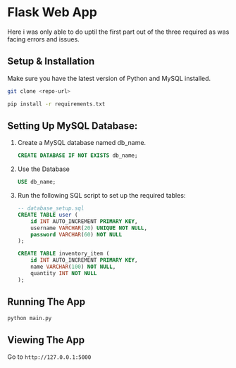 # Flask Web App 

Here i was only able to do uptil the first part out of the three required as was facing errors and issues.

## Setup & Installation

Make sure you have the latest version of Python and MySQL installed. 

```bash
git clone <repo-url>
```

```bash
pip install -r requirements.txt
```

## Setting Up MySQL Database:

1. Create a MySQL database named db_name.
   
    ```sql
    CREATE DATABASE IF NOT EXISTS db_name;
    ```

2.  Use the Database

    ```sql
    USE db_name;
    ```

3. Run the following SQL script to set up the required tables:

    ```sql
    -- database_setup.sql
    CREATE TABLE user (
        id INT AUTO_INCREMENT PRIMARY KEY,
        username VARCHAR(20) UNIQUE NOT NULL,
        password VARCHAR(60) NOT NULL
    );

    CREATE TABLE inventory_item (
        id INT AUTO_INCREMENT PRIMARY KEY,
        name VARCHAR(100) NOT NULL,
        quantity INT NOT NULL
    );
    ```

## Running The App

```bash
python main.py
```

## Viewing The App

Go to `http://127.0.0.1:5000`
